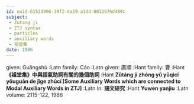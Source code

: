 ```yaml
---
id: uuid-6152d996-39f2-4a19-a1dd-0012576d489c
subject: 
 - Zutang ji
 - ZTJ syntax
 - particles
 - auxiliary words
 - 祖堂集
date: 1986
---
```


given: Guǎngshù :Latn
family: Cáo :Latn
given: 廣順 :Hant
family: 曹 :Hant
**《祖堂集》中與語氣助詞有關的幾個助詞** :Hant
**Zǔtáng jí zhóng yǔ yǔqìcí yǒuguān de jǐge zhùcí [Some Auxiliary Words which are connected to Modal Auxiliary Words in ZTJ]** :Latn
In: 
**語文研究** :Hant
**Yuwen yanjiu** :Latn
volume: 2115-122, 1986